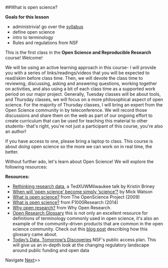 ##What is open science?

**Goals for this lesson**

* administrivia! go over the [syllabus](https://github.com/cbahlai/OSRR_course/blob/master/Syllabus.md)
* define open science
* intro to terminology
* Rules and regulations from NSF

This is the first class in the **Open Science and Reproducible Research** course! Welcome! 

We will be using an active learning approach in this course- I will provide you with a series of links/readings/videos that you will be expected to read/skim before class time. Then, we will devote the class time to reviewing, discussing, asking and answering questions, working together on activities, and also using a bit of each class time as a supported work period  on our major project. Generally, Tuesday classes will be about tools, and Thursday classes, we will focus on a more philosophical aspect of open science. For the majority of Thursday classes, I will bring an expert from the Open Science community in by teleconference. We will record those discussions and share them on the web as part of our ongoing effort to create curriculum that can be used for teaching this material to other students- that's right, you're not just a participant of this course, you're also an author!

If you have access to one, please bring a laptop to class. This course is about *doing* open science so the more we can work on in real time, the better. 

Without further ado, let's learn about Open Science!  We will explore the following resources:

**Resources:**

* [Rethinking research data](https://www.youtube.com/watch?v=dXKbkpilQME), a TedXUWMilwaukee talk by Kristin Briney
* [When will ‘open science’ become simply ‘science’?](http://www.genomebiology.com/2015/16/1/101) by Mick Watson
* [What is open science?](http://www.openscience.org/blog/?p=269) from The OpenScience Project (2009)
* [What is open science?](http://blog.f1000research.com/2014/11/11/what-is-open-science/)  from F1000Research (2014)
* [Why open research?](http://whyopenresearch.org/index.html) from Why Open Research.
* [Open Research Glossary](https://docs.google.com/document/d/1uXZzyXPHNcjCPiR5qkzEuB5u2PUIYQzq0mrG9BtD-Qo/edit#heading=h.tsneh02k2pc8) this is not only an excellent resource for definitions of terminology commonly used in open science, it's also an example of the community-driven products that are common in the open science community. Check out this [blog post](https://figshare.com/articles/Open_Research_Glossary/1482094) describing how this glossary came about.
* [Today’s Data, Tomorrow’s Discoveries](http://www.nsf.gov/pubs/2015/nsf15052/nsf15052.pdf) NSF's public access plan. This will give us an in-depth look at the changing regulatory landscape around public funding and open data

Navigate [Next](https://github.com/cbahlai/OSRR_course/blob/master/02_organizing_data_tables.md)>>
